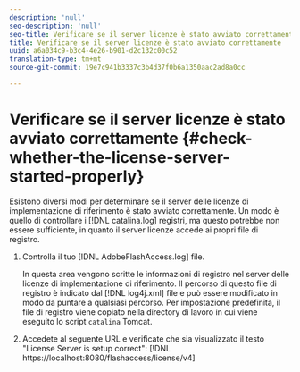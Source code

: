 ```yaml
---
description: 'null'
seo-description: 'null'
seo-title: Verificare se il server licenze è stato avviato correttamente
title: Verificare se il server licenze è stato avviato correttamente
uuid: a6a034c9-b3c4-4e26-b901-d2c132c00c52
translation-type: tm+mt
source-git-commit: 19e7c941b3337c3b4d37f0b6a1350aac2ad8a0cc

---
```



# Verificare se il server licenze è stato avviato correttamente {#check-whether-the-license-server-started-properly}

Esistono diversi modi per determinare se il server delle licenze di implementazione di riferimento è stato avviato correttamente. Un modo è quello di controllare i [!DNL catalina.log] registri, ma questo potrebbe non essere sufficiente, in quanto il server licenze accede ai propri file di registro.
1. Controlla il tuo [!DNL AdobeFlashAccess.log] file.

   In questa area vengono scritte le informazioni di registro nel server delle licenze di implementazione di riferimento. Il percorso di questo file di registro è indicato dal [!DNL log4j.xml] file e può essere modificato in modo da puntare a qualsiasi percorso. Per impostazione predefinita, il file di registro viene copiato nella directory di lavoro in cui viene eseguito lo script `catalina` Tomcat.
1. Accedete al seguente URL e verificate che sia visualizzato il testo &quot;License Server is setup correct&quot;:
   [!DNL ht<span></span>tps://localhost:8080/flashaccess/license/v4]
